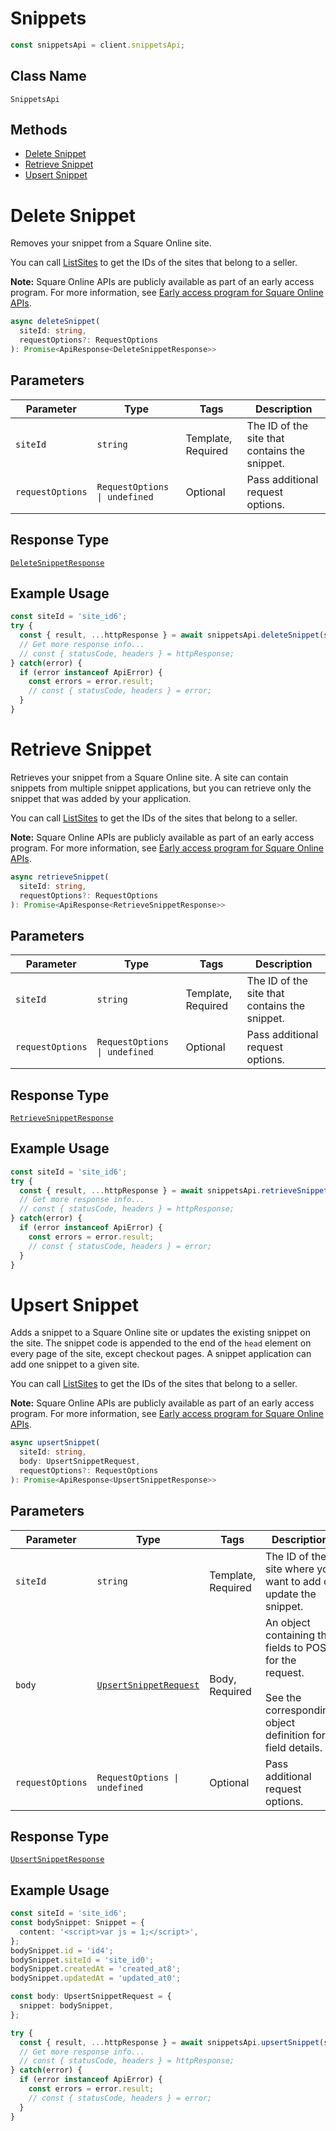 # Snippets

```ts
const snippetsApi = client.snippetsApi;
```

## Class Name

`SnippetsApi`

## Methods

* [Delete Snippet](/doc/api/snippets.md#delete-snippet)
* [Retrieve Snippet](/doc/api/snippets.md#retrieve-snippet)
* [Upsert Snippet](/doc/api/snippets.md#upsert-snippet)


# Delete Snippet

Removes your snippet from a Square Online site.

You can call [ListSites](/doc/api/sites.md#list-sites) to get the IDs of the sites that belong to a seller.

__Note:__ Square Online APIs are publicly available as part of an early access program. For more information, see [Early access program for Square Online APIs](https://developer.squareup.com/docs/online-api#early-access-program-for-square-online-apis).

```ts
async deleteSnippet(
  siteId: string,
  requestOptions?: RequestOptions
): Promise<ApiResponse<DeleteSnippetResponse>>
```

## Parameters

| Parameter | Type | Tags | Description |
|  --- | --- | --- | --- |
| `siteId` | `string` | Template, Required | The ID of the site that contains the snippet. |
| `requestOptions` | `RequestOptions \| undefined` | Optional | Pass additional request options. |

## Response Type

[`DeleteSnippetResponse`](/doc/models/delete-snippet-response.md)

## Example Usage

```ts
const siteId = 'site_id6';
try {
  const { result, ...httpResponse } = await snippetsApi.deleteSnippet(siteId);
  // Get more response info...
  // const { statusCode, headers } = httpResponse;
} catch(error) {
  if (error instanceof ApiError) {
    const errors = error.result;
    // const { statusCode, headers } = error;
  }
}
```


# Retrieve Snippet

Retrieves your snippet from a Square Online site. A site can contain snippets from multiple snippet applications, but you can retrieve only the snippet that was added by your application.

You can call [ListSites](/doc/api/sites.md#list-sites) to get the IDs of the sites that belong to a seller.

__Note:__ Square Online APIs are publicly available as part of an early access program. For more information, see [Early access program for Square Online APIs](https://developer.squareup.com/docs/online-api#early-access-program-for-square-online-apis).

```ts
async retrieveSnippet(
  siteId: string,
  requestOptions?: RequestOptions
): Promise<ApiResponse<RetrieveSnippetResponse>>
```

## Parameters

| Parameter | Type | Tags | Description |
|  --- | --- | --- | --- |
| `siteId` | `string` | Template, Required | The ID of the site that contains the snippet. |
| `requestOptions` | `RequestOptions \| undefined` | Optional | Pass additional request options. |

## Response Type

[`RetrieveSnippetResponse`](/doc/models/retrieve-snippet-response.md)

## Example Usage

```ts
const siteId = 'site_id6';
try {
  const { result, ...httpResponse } = await snippetsApi.retrieveSnippet(siteId);
  // Get more response info...
  // const { statusCode, headers } = httpResponse;
} catch(error) {
  if (error instanceof ApiError) {
    const errors = error.result;
    // const { statusCode, headers } = error;
  }
}
```


# Upsert Snippet

Adds a snippet to a Square Online site or updates the existing snippet on the site.
The snippet code is appended to the end of the `head` element on every page of the site, except checkout pages. A snippet application can add one snippet to a given site.

You can call [ListSites](/doc/api/sites.md#list-sites) to get the IDs of the sites that belong to a seller.

__Note:__ Square Online APIs are publicly available as part of an early access program. For more information, see [Early access program for Square Online APIs](https://developer.squareup.com/docs/online-api#early-access-program-for-square-online-apis).

```ts
async upsertSnippet(
  siteId: string,
  body: UpsertSnippetRequest,
  requestOptions?: RequestOptions
): Promise<ApiResponse<UpsertSnippetResponse>>
```

## Parameters

| Parameter | Type | Tags | Description |
|  --- | --- | --- | --- |
| `siteId` | `string` | Template, Required | The ID of the site where you want to add or update the snippet. |
| `body` | [`UpsertSnippetRequest`](/doc/models/upsert-snippet-request.md) | Body, Required | An object containing the fields to POST for the request.<br><br>See the corresponding object definition for field details. |
| `requestOptions` | `RequestOptions \| undefined` | Optional | Pass additional request options. |

## Response Type

[`UpsertSnippetResponse`](/doc/models/upsert-snippet-response.md)

## Example Usage

```ts
const siteId = 'site_id6';
const bodySnippet: Snippet = {
  content: '<script>var js = 1;</script>',
};
bodySnippet.id = 'id4';
bodySnippet.siteId = 'site_id0';
bodySnippet.createdAt = 'created_at8';
bodySnippet.updatedAt = 'updated_at0';

const body: UpsertSnippetRequest = {
  snippet: bodySnippet,
};

try {
  const { result, ...httpResponse } = await snippetsApi.upsertSnippet(siteId, body);
  // Get more response info...
  // const { statusCode, headers } = httpResponse;
} catch(error) {
  if (error instanceof ApiError) {
    const errors = error.result;
    // const { statusCode, headers } = error;
  }
}
```

